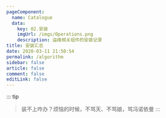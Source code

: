 ```yaml
---
pageComponent: 
  name: Catalogue
  data: 
    key: 02.安装
    imgUrl: /imgs/Operations.png
    description: 运维相关组件的安装记录
title: 安装汇总
date: 2020-03-11 21:50:54
permalink: /algorithm
sidebar: false
article: false
comment: false
editLink: false
---
```

::: tip
> 装不上咋办？烦恼的时候，不骂天、不骂娘，骂冯诺依曼
:::